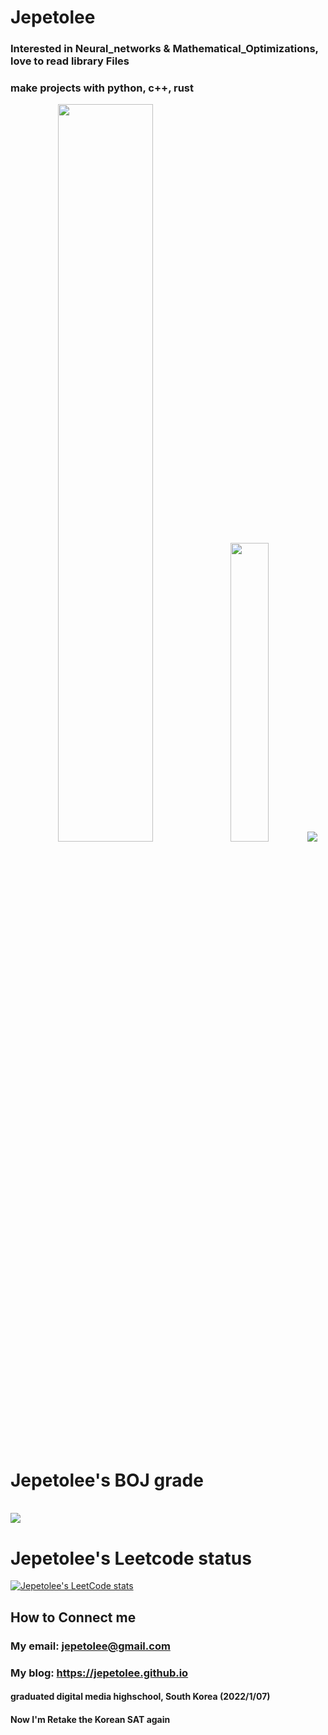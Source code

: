 # Jepetolee

### Interested in Neural_networks & Mathematical_Optimizations, love to read library Files
### make projects with python, c++, rust

<p align ="center">
<img width="55%"  src="https://github-readme-stats.vercel.app/api?username=jepetolee&count_private=true&show_icons=true&hide_border=true&hide_title=true" />
<img width="35%"  src="https://github-readme-stats.vercel.app/api/top-langs/?username=jepetolee&layout=compact&langs_count=6)" />
 <img src ="https://github-readme-streak-stats.herokuapp.com/?user=jepetolee&hide_border=true" />                                                                                                      
</p>
                                                                                                          


# Jepetolee's BOJ grade 
<br> 

<img align='center' src="http://mazassumnida.wtf/api/v2/generate_badge?boj=leejeasok05">

<br>

# Jepetolee's Leetcode status

[![Jepetolee's LeetCode stats](https://leetcode-stats-six.vercel.app/api?username=jepetolee&theme=dark)](https://github.com/jepetolee/leetcode-stats)

## How to Connect me
### My email: jepetolee@gmail.com
### My blog: https://jepetolee.github.io
#### graduated digital media highschool, South Korea (2022/1/07)
#### Now I'm Retake the Korean SAT again
